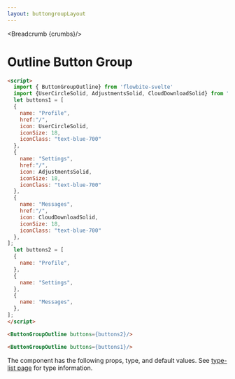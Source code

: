 ```yaml
---
layout: buttongroupLayout
---
```


<script>
  import Htwo from '../utils/Htwo.svelte'
import ExampleDiv from '../utils/ExampleDiv.svelte'
  import { ButtonGroupOutline, Table, TableDefaultRow, Breadcrumb } from '$lib/index'
  import {UserCircleSolid, AdjustmentsSolid, CloudDownloadSolid} from "svelte-heros"
  
  import componentProps from '../props/ButtonGroupOutline.json'
  // Props table
  let items = componentProps.props
	let propHeader = ['Name', 'Type', 'Default']
	
	let divClass='w-full relative overflow-x-auto shadow-md sm:rounded-lg py-4'
let theadClass ='text-xs text-gray-700 uppercase bg-gray-50 dark:bg-gray-700 dark:text-white'


  let buttons1 = [
  {
    name: "Profile",
    href:"/",
    icon: UserCircleSolid,
    iconSize: 18,
    iconClass: "text-blue-700"
  },
  {
    name: "Settings",
    href:"/",
    icon: AdjustmentsSolid,
    iconSize: 18,
    iconClass: "text-blue-700"
  },
  {
    name: "Messages",
    href:"/",
    icon: CloudDownloadSolid,
    iconSize: 18,
    iconClass: "text-blue-700"
  },
];
  let buttons2 = [
  {
    name: "Profile",
  },
  {
    name: "Settings",
  },
  {
    name: "Messages",
  },
];

  let crumbs = [
    {
      label:'Home',
      href:'/'
    },
    {
      label:'Button groups',
      href:'/button-groups/'
    },
    {
      label:'Button group outline',
      href:'/button-groups/outline'
    },
  ]
</script>

<Breadcrumb {crumbs}/>

<h1 class="text-3xl w-full dark:text-white py-8">Outline Button Group</h1>

<Htwo label="Set up" />


```html
<script>
  import { ButtonGroupOutline} from 'flowbite-svelte'
  import {UserCircleSolid, AdjustmentsSolid, CloudDownloadSolid} from "svelte-heros"
  let buttons1 = [
  {
    name: "Profile",
    href:"/",
    icon: UserCircleSolid,
    iconSize: 18,
    iconClass: "text-blue-700"
  },
  {
    name: "Settings",
    href:"/",
    icon: AdjustmentsSolid,
    iconSize: 18,
    iconClass: "text-blue-700"
  },
  {
    name: "Messages",
    href:"/",
    icon: CloudDownloadSolid,
    iconSize: 18,
    iconClass: "text-blue-700"
  },
];
  let buttons2 = [
  {
    name: "Profile",
  },
  {
    name: "Settings",
  },
  {
    name: "Messages",
  },
];
</script>
```

<Htwo label="OUtline default" />


<ExampleDiv>
  <ButtonGroupOutline buttons={buttons2}/>
</ExampleDiv>

```html
<ButtonGroupOutline buttons={buttons2}/>
```

<Htwo label="Outline with icon" />

<ExampleDiv>
<ButtonGroupOutline buttons={buttons1}/>
</ExampleDiv>

```html
<ButtonGroupOutline buttons={buttons1}/>
```

<Htwo label="Props" />

<p>The component has the following props, type, and default values. See <a href="/type-list">type-list page</a> for type information.</p>

<Table header={propHeader} {divClass} {theadClass}>
  <TableDefaultRow {items} rowState='hover' />
</Table>
